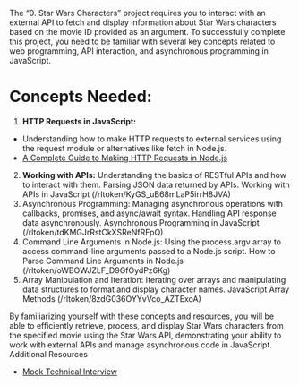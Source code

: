 The “0. Star Wars Characters” project requires you to interact with an external API to fetch and display
information about Star Wars characters based on the movie ID provided as an argument. To successfully
complete this project, you need to be familiar with several key concepts related to web programming, API
interaction, and asynchronous programming in JavaScript.

# Concepts Needed:

1. **HTTP Requests in JavaScript:**

- Understanding how to make HTTP requests to external services using the request module or alternatives like fetch in Node.js.
- [A Complete Guide to Making HTTP Requests in Node.js]()

2. **Working with APIs:**
Understanding the basics of RESTful APIs and how to interact with them.
Parsing JSON data returned by APIs.
Working with APIs in JavaScript (/rltoken/KyGS_uB68mLaP5irrH8JVA)
3. Asynchronous Programming:
Managing asynchronous operations with callbacks, promises, and async/await syntax.
Handling API response data asynchronously.
Asynchronous Programming in JavaScript (/rltoken/tdKMGJrRstCkXSReNfRFpQ)
4. Command Line Arguments in Node.js:
Using the process.argv array to access command-line arguments passed to a Node.js script.
How to Parse Command Line Arguments in Node.js (/rltoken/oWBOWJZLF_D9GfOydPz6Kg)
5. Array Manipulation and Iteration:
Iterating over arrays and manipulating data structures to format and display character names.
JavaScript Array Methods (/rltoken/8zdG036OYYvVco_AZTExoA)

By familiarizing yourself with these concepts and resources, you will be able to efficiently retrieve, process,
and display Star Wars characters from the specified movie using the Star Wars API, demonstrating your
ability to work with external APIs and manage asynchronous code in JavaScript.
Additional Resources
- [Mock Technical Interview]()
